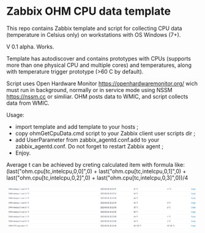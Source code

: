# Zabbix OHM CPU data template

This repo contains Zabbix template and script for collecting CPU data (temperature in Celsius only) on workstations with OS Windows (7+).

V 0.1 alpha. Works.

Template has autodiscover and contains prototypes with CPUs (supports more than one physical CPU and multiple cores) and temperatures, along with temperature trigger prototype (>60 C by default).

Script uses Open Hardware Monitor https://openhardwaremonitor.org/ wich must run in background, normally or in service mode using NSSM https://nssm.cc or similiar. OHM posts data to WMIC, and script collects data from WMIC.


Usage:
+ import template and add template to your hosts ;
+ copy ohmGetCpuData.cmd script to your Zabbix client user scripts dir ;
+ add UserParameter from zabbix_agentd.conf.add to your zabbix_agentd.conf. Do not forget to restart Zabbix agent ;
+ Enjoy.

Average t can be achieved by creting calculated item with formula like:
(last("ohm.cpu[tc,intelcpu,0,0]",0) + 
last("ohm.cpu[tc,intelcpu,0,1]",0) + 
last("ohm.cpu[tc,intelcpu,0,2]",0) + 
last("ohm.cpu[tc,intelcpu,0,3]",0))/4

<img src="https://raw.githubusercontent.com/automatize-it/Zabbix_OHM_CPU_data/master/scrShts/scr1.png" />
